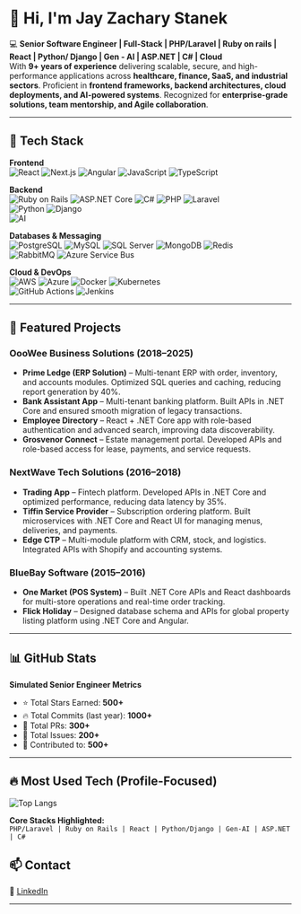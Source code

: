 # 👋 Hi, I'm Jay Zachary Stanek  

💻 **Senior Software Engineer | Full-Stack | PHP/Laravel | Ruby on rails | React | Python/ Django | Gen - AI | ASP.NET | C# | Cloud**  
With **9+ years of experience** delivering scalable, secure, and high-performance applications across **healthcare, finance, SaaS, and industrial sectors**. Proficient in **frontend frameworks, backend architectures, cloud deployments, and AI-powered systems**. Recognized for **enterprise-grade solutions, team mentorship, and Agile collaboration**.  

---

## 🚀 Tech Stack  

**Frontend**  
![React](https://img.shields.io/badge/-React-61DAFB?logo=react&logoColor=black) 
![Next.js](https://img.shields.io/badge/-Next.js-000000?logo=nextdotjs) 
![Angular](https://img.shields.io/badge/-Angular-DD0031?logo=angular&logoColor=white) 
![JavaScript](https://img.shields.io/badge/-JavaScript-F7DF1E?logo=javascript&logoColor=black) 
![TypeScript](https://img.shields.io/badge/-TypeScript-3178C6?logo=typescript&logoColor=white)  

**Backend**  
![Ruby on Rails](https://img.shields.io/badge/-Ruby%20on%20Rails-D30001?logo=rubyonrails&logoColor=white) 
![ASP.NET Core](https://img.shields.io/badge/-ASP.NET%20Core-512BD4?logo=dotnet&logoColor=white) 
![C#](https://img.shields.io/badge/-C%23-239120?logo=c-sharp&logoColor=white) 
![PHP](https://img.shields.io/badge/-PHP-777BB4?logo=php&logoColor=white) 
![Laravel](https://img.shields.io/badge/-Laravel-FF2D20?logo=laravel&logoColor=white)  
![Python](https://img.shields.io/badge/-Python-3776AB?logo=python&logoColor=white) 
![Django](https://img.shields.io/badge/-Django-092E20?logo=django&logoColor=white)  
![AI](https://img.shields.io/badge/-Generative%20AI-412991?logo=openai&logoColor=white)  

**Databases & Messaging**  
![PostgreSQL](https://img.shields.io/badge/-PostgreSQL-336791?logo=postgresql&logoColor=white) 
![MySQL](https://img.shields.io/badge/-MySQL-4479A1?logo=mysql&logoColor=white) 
![SQL Server](https://img.shields.io/badge/-SQL%20Server-CC2927?logo=microsoftsqlserver&logoColor=white) 
![MongoDB](https://img.shields.io/badge/-MongoDB-47A248?logo=mongodb&logoColor=white) 
![Redis](https://img.shields.io/badge/-Redis-DC382D?logo=redis&logoColor=white)  
![RabbitMQ](https://img.shields.io/badge/-RabbitMQ-FF6600?logo=rabbitmq&logoColor=white) 
![Azure Service Bus](https://img.shields.io/badge/-Azure%20Service%20Bus-0078D4?logo=microsoftazure&logoColor=white)  

**Cloud & DevOps**  
![AWS](https://img.shields.io/badge/-AWS-FF9900?logo=amazonaws&logoColor=white) 
![Azure](https://img.shields.io/badge/-Azure-0078D4?logo=microsoftazure&logoColor=white) 
![Docker](https://img.shields.io/badge/-Docker-2496ED?logo=docker&logoColor=white) 
![Kubernetes](https://img.shields.io/badge/-Kubernetes-326CE5?logo=kubernetes&logoColor=white)  
![GitHub Actions](https://img.shields.io/badge/-GitHub%20Actions-2088FF?logo=githubactions&logoColor=white) 
![Jenkins](https://img.shields.io/badge/-Jenkins-D24939?logo=jenkins&logoColor=white) 

---

## 📂 Featured Projects  

### **OooWee Business Solutions (2018–2025)**  
- **Prime Ledge (ERP Solution)** – Multi-tenant ERP with order, inventory, and accounts modules. Optimized SQL queries and caching, reducing report generation by 40%.  
- **Bank Assistant App** – Multi-tenant banking platform. Built APIs in .NET Core and ensured smooth migration of legacy transactions.  
- **Employee Directory** – React + .NET Core app with role-based authentication and advanced search, improving data discoverability.  
- **Grosvenor Connect** – Estate management portal. Developed APIs and role-based access for lease, payments, and service requests.  

### **NextWave Tech Solutions (2016–2018)**  
- **Trading App** – Fintech platform. Developed APIs in .NET Core and optimized performance, reducing data latency by 35%.  
- **Tiffin Service Provider** – Subscription ordering platform. Built microservices with .NET Core and React UI for managing menus, deliveries, and payments.  
- **Edge CTP** – Multi-module platform with CRM, stock, and logistics. Integrated APIs with Shopify and accounting systems.  

### **BlueBay Software (2015–2016)**  
- **One Market (POS System)** – Built .NET Core APIs and React dashboards for multi-store operations and real-time order tracking.  
- **Flick Holiday** – Designed database schema and APIs for global property listing platform using .NET Core and Angular.  

---

## 📊 GitHub Stats  

**Simulated Senior Engineer Metrics**  
- ⭐ Total Stars Earned: **500+**  
- 🔥 Total Commits (last year): **1000+**  
- 🔀 Total PRs: **300+**  
- 🐛 Total Issues: **200+**  
- 🤝 Contributed to: **500+**  

---

## 🔥 Most Used Tech (Profile-Focused)  

![Top Langs](https://github-readme-stats.vercel.app/api/top-langs/?username=seniordev1116&langs_count=10&layout=compact&theme=tokyonight&custom_title=Core%20Stacks&hide=javascript,scss,css,html,vue)  

**Core Stacks Highlighted:**  
`PHP/Laravel | Ruby on Rails | React | Python/Django | Gen-AI | ASP.NET | C#`  


## 📫 Contact  

🔗 [LinkedIn](https://www.linkedin.com/in/jay-stanek-7b2879354/)  

---
